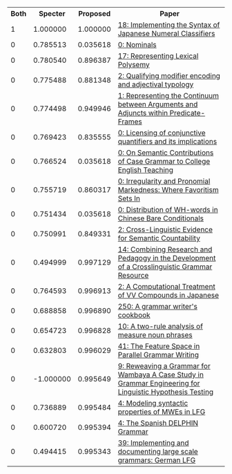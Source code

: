 <html><table><tr>
<th>Both</th>
<th>Specter</th>
<th>Proposed</th>
<th>Paper</th>
</tr>
<tr>
<td>1</td>
<td>1.000000</td>
<td>1.000000</td>
<td><a href="https://www.semanticscholar.org/paper/b595abaf297bc4819bbbdf9f3dbd159f5954c300">18: Implementing the Syntax of Japanese Numeral Classifiers</a></td>
</tr>
<tr>
<td>0</td>
<td>0.785513</td>
<td>0.035618</td>
<td><a href="https://www.semanticscholar.org/paper/a3f182617cd5e63c7bc6717a9d702a5d0415e39d">0: Nominals</a></td>
</tr>
<tr>
<td>0</td>
<td>0.780540</td>
<td>0.896387</td>
<td><a href="https://www.semanticscholar.org/paper/a83429ee44780bcb6d07004f9545f1aadb626e34">17: Representing Lexical Polysemy</a></td>
</tr>
<tr>
<td>0</td>
<td>0.775488</td>
<td>0.881348</td>
<td><a href="https://www.semanticscholar.org/paper/994c001f8af61705ffcea803b6934ca94d2e0a21">2: Qualifying modifier encoding and adjectival typology</a></td>
</tr>
<tr>
<td>0</td>
<td>0.774498</td>
<td>0.949946</td>
<td><a href="https://www.semanticscholar.org/paper/da6db548713b3f9456a3a3690e78a14dd043c23f">1: Representing the Continuum between Arguments and Adjuncts within Predicate-Frames</a></td>
</tr>
<tr>
<td>0</td>
<td>0.769423</td>
<td>0.835555</td>
<td><a href="https://www.semanticscholar.org/paper/5c11df0f14718fdb4e193bc5610a75608a94dab7">0: Licensing of conjunctive quantifiers and its implications</a></td>
</tr>
<tr>
<td>0</td>
<td>0.766524</td>
<td>0.035618</td>
<td><a href="https://www.semanticscholar.org/paper/b54d5cbb743a8d324273556f7ecf068e77ee2cea">0: On Semantic Contributions of Case Grammar to College English Teaching</a></td>
</tr>
<tr>
<td>0</td>
<td>0.755719</td>
<td>0.860317</td>
<td><a href="https://www.semanticscholar.org/paper/6e315166cda067de9d7f7f6c89c8d1f994b4d5ed">0: Irregularity and Pronomial Markedness: Where Favoritism Sets In</a></td>
</tr>
<tr>
<td>0</td>
<td>0.751434</td>
<td>0.035618</td>
<td><a href="https://www.semanticscholar.org/paper/c22821dc12fdb48d0cbde0af9fc47fd34284ef6e">0: Distribution of WH-words in Chinese Bare Conditionals</a></td>
</tr>
<tr>
<td>0</td>
<td>0.750991</td>
<td>0.849331</td>
<td><a href="https://www.semanticscholar.org/paper/71226e50e693b246388aff9be09a26c22891ece0">2: Cross-Linguistic Evidence for Semantic Countability</a></td>
</tr>
<tr>
<td>0</td>
<td>0.494999</td>
<td>0.997129</td>
<td><a href="https://www.semanticscholar.org/paper/2462462b5b086ccdbc4623ca41a75cd74ba770e5">14: Combining Research and Pedagogy in the Development of a Crosslinguistic Grammar Resource</a></td>
</tr>
<tr>
<td>0</td>
<td>0.764593</td>
<td>0.996913</td>
<td><a href="https://www.semanticscholar.org/paper/f8ebca54093e432294c5a1499388f2be837690e8">2: A Computational Treatment of VV Compounds in Japanese</a></td>
</tr>
<tr>
<td>0</td>
<td>0.688858</td>
<td>0.996890</td>
<td><a href="https://www.semanticscholar.org/paper/aeeeb3ee5a2c683cfd9444c71f11741d5187de94">250: A grammar writer's cookbook</a></td>
</tr>
<tr>
<td>0</td>
<td>0.654723</td>
<td>0.996828</td>
<td><a href="https://www.semanticscholar.org/paper/7f9131845d5dad876d25d2cb16e4ebfd51262fb3">10: A two-rule analysis of measure noun phrases</a></td>
</tr>
<tr>
<td>0</td>
<td>0.632803</td>
<td>0.996029</td>
<td><a href="https://www.semanticscholar.org/paper/a4f22439bd3c0fdd0614d83ec4042c0a9abba086">41: The Feature Space in Parallel Grammar Writing</a></td>
</tr>
<tr>
<td>0</td>
<td>-1.000000</td>
<td>0.995649</td>
<td><a href="https://www.semanticscholar.org/paper/ebfc1ac63b2f6b84c0efe895a475e245046372b2">9: Reweaving a Grammar for Wambaya A Case Study in Grammar Engineering for Linguistic Hypothesis Testing</a></td>
</tr>
<tr>
<td>0</td>
<td>0.736889</td>
<td>0.995484</td>
<td><a href="https://www.semanticscholar.org/paper/ec4ea8acd79e063767467f7136e5e43bacc36e75">4: Modeling syntactic properties of MWEs in LFG</a></td>
</tr>
<tr>
<td>0</td>
<td>0.600720</td>
<td>0.995394</td>
<td><a href="https://www.semanticscholar.org/paper/5507798c5b1489c8792173bbf3db28bd88106037">4: The Spanish DELPHIN Grammar</a></td>
</tr>
<tr>
<td>0</td>
<td>0.494415</td>
<td>0.995343</td>
<td><a href="https://www.semanticscholar.org/paper/68f20e1d74910c505552cc207d9c14d7701126d0">39: Implementing and documenting large scale grammars: German LFG</a></td>
</tr>
</table></html>
